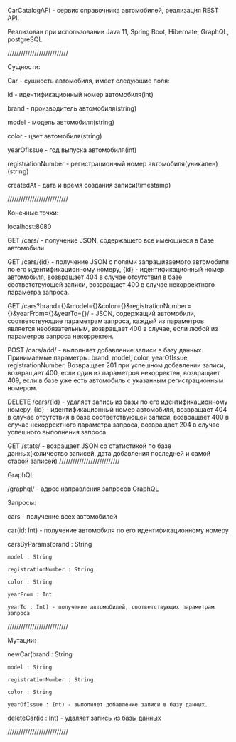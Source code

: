 CarCatalogAPI - сервис справочника автомобилей, реализация REST API.

Реализован при использовании Java 11, Spring Boot, Hibernate, GraphQL, postgreSQL

///////////////////////////

Сущности:

Car - сущность автомобиля, имеет следующие поля:

id - идентификационный номер автомобиля(int)

brand - производитель автомобиля(string)

model - модель автомобиля(string)

color - цвет автомобиля(string)

yearOfIssue - год выпуска автомобиля(int)

registrationNumber - регистрационный номер автомобиля(уникален)(string)

createdAt - дата и время создания записи(timestamp)

///////////////////////////

Конечные точки:

localhost:8080

GET /cars/ - получение JSON, содержащего все имеющиеся в базе автомобили.


GET /cars/{id} - получение JSON с полями запрашиваемого автомобиля по его идентификационному номеру, 
{id} - идентификационный номер автомобиля, 
возвращает 404 в случае отсутствия в базе соответствующей записи, 
возвращает 400 в случае некорректного параметра запроса.


GET /cars?brand={}&model={}&color={}&registrationNumber={}&yearFrom={}&yearTo={}/ - JSON, содержащий автомобили, соответствующие параметрам запроса, 
каждый из параметров является необязательным, 
возвращает 400 в случае, если любой из параметров запроса некорректен.


POST /cars/add/ - выполняет добавление записи в базу данных. 
Принимаемые параметры: brand, model, color, yearOfIssue, registrationNumber. 
Возвращает 201 при успешном добавлении записи, 
возвращает 400, если один из параметров некорректен, 
возвращает 409, если в базе уже есть автомобиль с указанным регистрационным номером.


DELETE /cars/{id} - удаляет запись из базы по его идентификационному номеру,
{id} - идентификационный номер автомобиля, 
возвращает 404 в случае отсутствия в базе соответствующей записи, 
возвращает 400 в случае некорректного параметра запроса,
возвращает 204 в случае успешного выполнения запроса


GET /stats/ - возращает JSON со статистикой по базе данных(количество записей, дата добавления последней и самой старой записей)
///////////////////////////

GraphQL

/graphql/ - адрес направления запросов GraphQL


Запросы:

cars - получение всех автомобилей

car(id: Int) - получение автомобиля по его идентификационному номеру

carsByParams(brand : String
    	
	model : String
    	
	registrationNumber : String
    	
	color : String
    	
	yearFrom : Int
	
	yearTo : Int) - получение автомобилей, соответствующих параметрам запроса
	
///////////////////////////

Мутации:

newCar(brand : String
	
	model : String
	
	registrationNumber : String
	
	color : String
	
	yearOfIssue : Int) - выполняет добавление записи в базу данных. 

deleteCar(id : Int) - удаляет запись из базы данных

///////////////////////////
